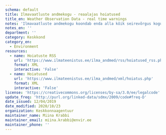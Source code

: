 ```yaml
---
schema: default
title: Ilmavaatluste andmekogu - reaalajas hoiatused
title_en: Weather Observation Data - real time warnings
notes: 'Ilmavaatluste andmekogu koondab enda alla kõik seirevõrgus kogutavad ilmaandmed (nii meteoroloogilised kui ka hüdroloogilised). Andmete struktuuri kohta leiab <a href=http://www.ilmateenistus.ee/teenused/ilmainfo/ilmatikker/>siit</a>.'
notes_en: ''
department: ''
category: Keskkond
category_en:
  - Environment
resources:
  - name: Hoiatuste RSS
    url: 'https://www.ilmateenistus.ee/ilma_andmed/rss/hoiatused_rss.php'
    format: XML
    interactive: 'False'
  - name: Hoiatused
    url: 'https://www.ilmateenistus.ee/ilma_andmed/xml/hoiatus.php'
    format: XML
    interactive: 'False'
license: 'https://creativecommons.org/licenses/by-sa/3.0/ee/legalcode'
update_freq: 'http://purl.org/linked-data/sdmx/2009/code#freq-D'
date_issued: 12/04/2019
date_modified: 2020/10/23
organization: Keskkonnaagentuur
maintainer_name: Miina Krabbi
maintainer_email: miina.krabbi@envir.ee
maintainer_phone: ''
---
```

